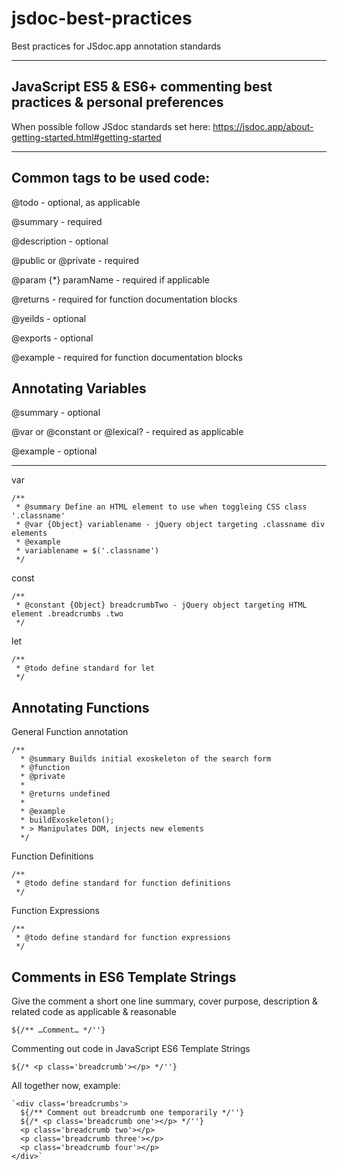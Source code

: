 # jsdoc-best-practices
Best practices for JSdoc.app annotation standards

---
JavaScript ES5 & ES6+ commenting best practices & personal preferences
---

When possible follow JSdoc standards set here: https://jsdoc.app/about-getting-started.html#getting-started

---

Common tags to be used code:
---

@todo - optional, as applicable

@summary - required

@description - optional

@public or @private - required

@param {*} paramName - required if applicable

@returns - required for function documentation blocks

@yeilds - optional

@exports - optional

@example - required for function documentation blocks

Annotating Variables  
---

@summary - optional

@var or @constant or @lexical? - required as applicable

@example - optional

---

var

    /**
     * @summary Define an HTML element to use when toggleing CSS class '.classname'
     * @var {Object} variablename - jQuery object targeting .classname div elements
     * @example
     * variablename = $('.classname')
     */

const

    /**
     * @constant {Object} breadcrumbTwo - jQuery object targeting HTML element .breadcrumbs .two
     */

let

    /**
     * @todo define standard for let
     */

Annotating Functions
---

General Function annotation

    /**
      * @summary Builds initial exoskeleton of the search form 
      * @function
      * @private
      *
      * @returns undefined
      *
      * @example
      * buildExoskeleton();
      * > Manipulates DOM, injects new elements
      */

Function Definitions

    /**
     * @todo define standard for function definitions
     */

Function Expressions
    
    /**
     * @todo define standard for function expressions
     */

Comments in ES6 Template Strings
---

Give the comment a short one line summary, cover purpose, description & related code as applicable & reasonable

    ${/** …Comment… */''}

Commenting out code in JavaScript ES6 Template Strings

    ${/* <p class='breadcrumb'></p> */''}

All together now, example:

    `<div class='breadcrumbs'>
      ${/** Comment out breadcrumb one temporarily */''}
      ${/* <p class='breadcrumb one'></p> */''}
      <p class='breadcrumb two'></p>
      <p class='breadcrumb three'></p>
      <p class='breadcrumb four'></p>
    </div>`
